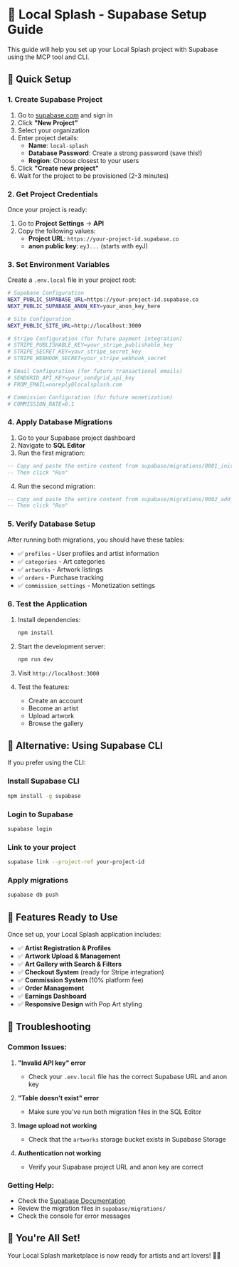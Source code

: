 # 🎨 Local Splash - Supabase Setup Guide

This guide will help you set up your Local Splash project with Supabase using the MCP tool and CLI.

## 🚀 Quick Setup

### 1. Create Supabase Project

1. Go to [supabase.com](https://supabase.com) and sign in
2. Click **"New Project"**
3. Select your organization
4. Enter project details:
   - **Name**: `local-splash`
   - **Database Password**: Create a strong password (save this!)
   - **Region**: Choose closest to your users
5. Click **"Create new project"**
6. Wait for the project to be provisioned (2-3 minutes)

### 2. Get Project Credentials

Once your project is ready:
1. Go to **Project Settings** → **API**
2. Copy the following values:
   - **Project URL**: `https://your-project-id.supabase.co`
   - **anon public key**: `eyJ...` (starts with eyJ)

### 3. Set Environment Variables

Create a `.env.local` file in your project root:

```bash
# Supabase Configuration
NEXT_PUBLIC_SUPABASE_URL=https://your-project-id.supabase.co
NEXT_PUBLIC_SUPABASE_ANON_KEY=your_anon_key_here

# Site Configuration
NEXT_PUBLIC_SITE_URL=http://localhost:3000

# Stripe Configuration (for future payment integration)
# STRIPE_PUBLISHABLE_KEY=your_stripe_publishable_key
# STRIPE_SECRET_KEY=your_stripe_secret_key
# STRIPE_WEBHOOK_SECRET=your_stripe_webhook_secret

# Email Configuration (for future transactional emails)
# SENDGRID_API_KEY=your_sendgrid_api_key
# FROM_EMAIL=noreply@localsplash.com

# Commission Configuration (for future monetization)
# COMMISSION_RATE=0.1
```

### 4. Apply Database Migrations

1. Go to your Supabase project dashboard
2. Navigate to **SQL Editor**
3. Run the first migration:

```sql
-- Copy and paste the entire content from supabase/migrations/0001_initial_schema.sql
-- Then click "Run"
```

4. Run the second migration:

```sql
-- Copy and paste the entire content from supabase/migrations/0002_add_commission_system.sql
-- Then click "Run"
```

### 5. Verify Database Setup

After running both migrations, you should have these tables:
- ✅ `profiles` - User profiles and artist information
- ✅ `categories` - Art categories
- ✅ `artworks` - Artwork listings
- ✅ `orders` - Purchase tracking
- ✅ `commission_settings` - Monetization settings

### 6. Test the Application

1. Install dependencies:
   ```bash
   npm install
   ```

2. Start the development server:
   ```bash
   npm run dev
   ```

3. Visit `http://localhost:3000`

4. Test the features:
   - Create an account
   - Become an artist
   - Upload artwork
   - Browse the gallery

## 🔧 Alternative: Using Supabase CLI

If you prefer using the CLI:

### Install Supabase CLI
```bash
npm install -g supabase
```

### Login to Supabase
```bash
supabase login
```

### Link to your project
```bash
supabase link --project-ref your-project-id
```

### Apply migrations
```bash
supabase db push
```

## 🎯 Features Ready to Use

Once set up, your Local Splash application includes:

- ✅ **Artist Registration & Profiles**
- ✅ **Artwork Upload & Management**
- ✅ **Art Gallery with Search & Filters**
- ✅ **Checkout System** (ready for Stripe integration)
- ✅ **Commission System** (10% platform fee)
- ✅ **Order Management**
- ✅ **Earnings Dashboard**
- ✅ **Responsive Design** with Pop Art styling

## 🐛 Troubleshooting

### Common Issues:

1. **"Invalid API key" error**
   - Check your `.env.local` file has the correct Supabase URL and anon key

2. **"Table doesn't exist" error**
   - Make sure you've run both migration files in the SQL Editor

3. **Image upload not working**
   - Check that the `artworks` storage bucket exists in Supabase Storage

4. **Authentication not working**
   - Verify your Supabase project URL and anon key are correct

### Getting Help:

- Check the [Supabase Documentation](https://supabase.com/docs)
- Review the migration files in `supabase/migrations/`
- Check the console for error messages

## 🎉 You're All Set!

Your Local Splash marketplace is now ready for artists and art lovers! 🎨✨
